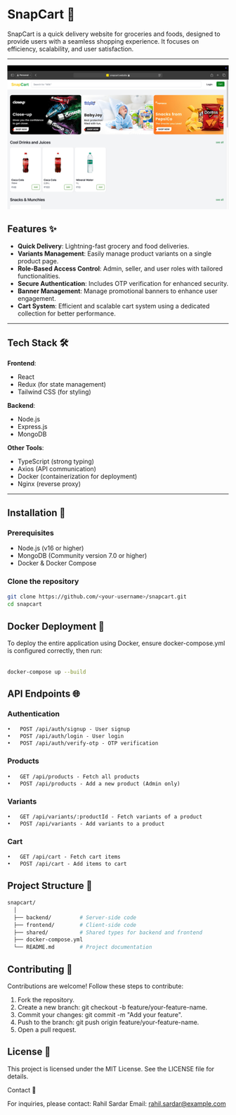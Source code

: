 # SnapCart 🛒

SnapCart is a quick delivery website for groceries and foods, designed to provide users with a seamless shopping experience. It focuses on efficiency, scalability, and user satisfaction.

---

![img.png](img.png)

## Features ✨

- **Quick Delivery**: Lightning-fast grocery and food deliveries.
- **Variants Management**: Easily manage product variants on a single product page.
- **Role-Based Access Control**: Admin, seller, and user roles with tailored functionalities.
- **Secure Authentication**: Includes OTP verification for enhanced security.
- **Banner Management**: Manage promotional banners to enhance user engagement.
- **Cart System**: Efficient and scalable cart system using a dedicated collection for better performance.

---

## Tech Stack 🛠

**Frontend**:
- React
- Redux (for state management)
- Tailwind CSS (for styling)

**Backend**:
- Node.js
- Express.js
- MongoDB

**Other Tools**:
- TypeScript (strong typing)
- Axios (API communication)
- Docker (containerization for deployment)
- Nginx (reverse proxy)

---

## Installation 🚀

### Prerequisites
- Node.js (v16 or higher)
- MongoDB (Community version 7.0 or higher)
- Docker & Docker Compose

### Clone the repository
```bash
git clone https://github.com/<your-username>/snapcart.git
cd snapcart
```

## Docker Deployment 🐳

To deploy the entire application using Docker, ensure docker-compose.yml is configured correctly, then run:

```bash

docker-compose up --build

```

## API Endpoints 🌐

### Authentication

	•	POST /api/auth/signup - User signup
	•	POST /api/auth/login - User login
	•	POST /api/auth/verify-otp - OTP verification

### Products

	•	GET /api/products - Fetch all products
	•	POST /api/products - Add a new product (Admin only)

### Variants

	•	GET /api/variants/:productId - Fetch variants of a product
	•	POST /api/variants - Add variants to a product

### Cart

	•	GET /api/cart - Fetch cart items
	•	POST /api/cart - Add items to cart


## Project Structure 📂

```bash
snapcart/
  │
  ├── backend/         # Server-side code
  ├── frontend/        # Client-side code
  ├── shared/          # Shared types for backend and frontend
  ├── docker-compose.yml
  └── README.md        # Project documentation
```


## Contributing 🤝

Contributions are welcome! Follow these steps to contribute:
1.	Fork the repository.
2.	Create a new branch: git checkout -b feature/your-feature-name.
3.	Commit your changes: git commit -m "Add your feature".
4.	Push to the branch: git push origin feature/your-feature-name.
5.	Open a pull request.

## License 📜

This project is licensed under the MIT License. See the LICENSE file for details.

Contact 📧

For inquiries, please contact:
Rahil Sardar
Email: rahil.sardar@example.com